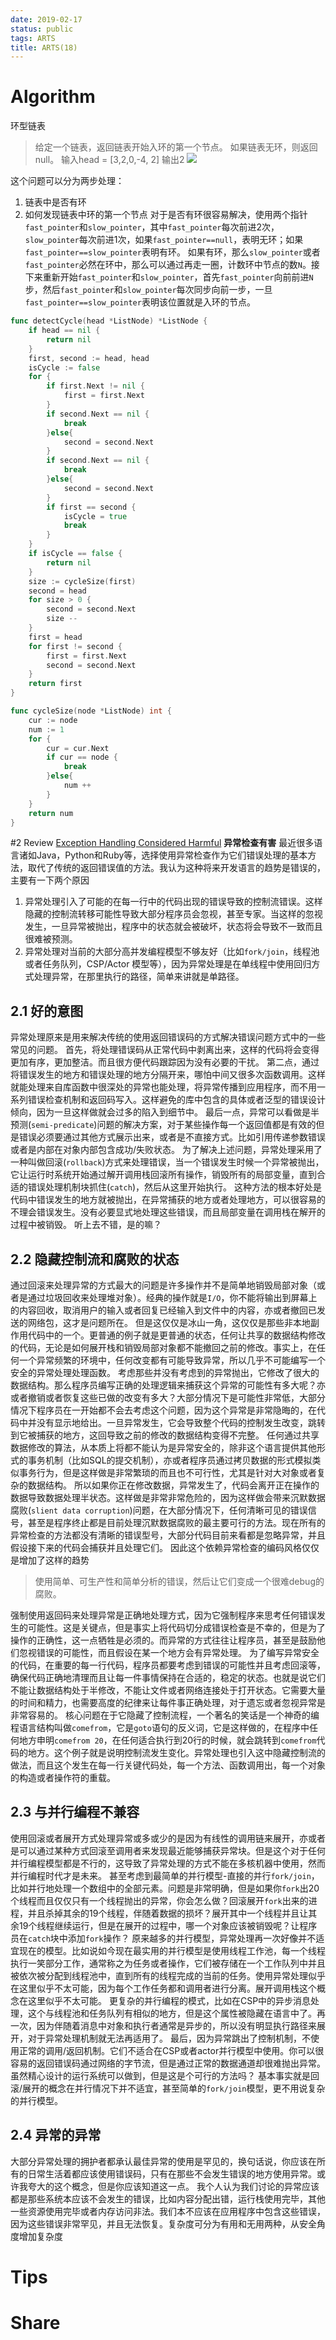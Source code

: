 ```yaml
---
date: 2019-02-17
status: public
tags: ARTS
title: ARTS(18)
---
```


# Algorithm
环型链表
> 给定一个链表，返回链表开始入环的第一个节点。 如果链表无环，则返回 null。
> 输入head = [3,2,0,-4, 2]
> 输出2
![](./_image/2019-02-20-19-30-18.jpg)

这个问题可以分为两步处理：
1. 链表中是否有环
2. 如何发现链表中环的第一个节点
对于是否有环很容易解决，使用两个指针`fast_pointer`和`slow_pointer`，其中`fast_pointer`每次前进2次，`slow_pointer`每次前进1次，如果`fast_pointer==null`，表明无环；如果`fast_pointer==slow_pointer`表明有环。
如果有环，那么`slow_pointer`或者`fast_pointer`必然在环中，那么可以通过再走一圈，计数环中节点的数`N`。接下来重新开始`fast_pointer`和`slow_pointer`，首先`fast_pointer`向前前进`N`步，然后`fast_pointer`和`slow_pointer`每次同步向前一步，一旦`fast_pointer==slow_pointer`表明该位置就是入环的节点。
```go
func detectCycle(head *ListNode) *ListNode {
	if head == nil {
		return nil
	}
	first, second := head, head
	isCycle := false
	for {
		if first.Next != nil {
			first = first.Next
		}
		if second.Next == nil {
			break
		}else{
			second = second.Next
		}
		if second.Next == nil {
			break
		}else{
			second = second.Next
		}
		if first == second {
			isCycle = true
			break
		}
	}
	if isCycle == false {
		return nil
	}
	size := cycleSize(first)
	second = head
	for size > 0 {
		second = second.Next
		size --
	}
	first = head
	for first != second {
		first = first.Next
		second = second.Next
	}
	return first
}

func cycleSize(node *ListNode) int {
	cur := node
	num := 1
	for {
		cur = cur.Next
		if cur == node {
			break
		}else{
			num ++
		}
	}
	return num
}
```
#2 Review
[Exception Handling Considered Harmful](http://www.lighterra.com/papers/exceptionsharmful/)
**异常检查有害**
最近很多语言诸如Java，Python和Ruby等，选择使用异常检查作为它们错误处理的基本方法，取代了传统的返回错误值的方法。我认为这种将来开发语言的趋势是错误的，主要有一下两个原因
1. 异常处理引入了可能的在每一行中的代码出现的错误导致的控制流错误。这样隐藏的控制流转移可能性导致大部分程序员会忽视，甚至专家。当这样的忽视发生，一旦异常被抛出，程序中的状态就会被破坏，状态将会导致不一致而且很难被预测。
2. 异常处理对当前的大部分高并发编程模型不够友好（比如`fork/join`，线程池或者任务队列，CSP/Actor 模型等），因为异常处理是在单线程中使用回归方式处理异常，在那里执行的路径，简单来讲就是单路径。
## 2.1 好的意图
异常处理原来是用来解决传统的使用返回错误码的方式解决错误问题方式中的一些常见的问题。
首先，将处理错误码从正常代码中剥离出来，这样的代码将会变得更加有序，更加整洁。而且很方便代码跟踪因为没有必要的干扰。
第二点，通过将错误发生的地方和错误处理的地方分隔开来，哪怕中间又很多次函数调用。这样就能处理来自库函数中很深处的异常也能处理，将异常传播到应用程序，而不用一系列错误检查机制和返回码写入。这样避免的库中包含的具体或者泛型的错误设计倾向，因为一旦这样做就会过多的陷入到细节中。
最后一点，异常可以看做是半预测(`semi-predicate`)问题的解决方案，对于某些操作每一个返回值都是有效的但是错误必须要通过其他方式展示出来，或者是不直接方式。比如引用传递参数错误或者是内部在对象内部包含成功/失败状态。
为了解决上述问题，异常处理采用了一种叫做回滚(`rollback`)方式来处理错误，当一个错误发生时候一个异常被抛出，它让运行时系统开始通过解开调用栈回滚所有操作，销毁所有的局部变量，直到合适的错误处理机制块抓住(`catch`)，然后从这里开始执行。
这种方法的根本好处是代码中错误发生的地方就被抛出，在异常捕获的地方或者处理地方，可以很容易的不理会错误发生。没有必要显式地处理这些错误，而且局部变量在调用栈在解开的过程中被销毁。
听上去不错，是的嘛？
## 2.2 隐藏控制流和腐败的状态
通过回滚来处理异常的方式最大的问题是许多操作并不是简单地销毁局部对象（或者是通过垃圾回收来处理堆对象）。经典的操作就是`I/O`，你不能将输出到屏幕上的内容回收，取消用户的输入或者回复已经输入到文件中的内容，亦或者撤回已发送的网络包，这才是问题所在。
但是这仅仅是冰山一角，这仅仅是那些非本地副作用代码中的一个。更普通的例子就是更普通的状态，任何让共享的数据结构修改的代码，无论是如何展开栈和销毁局部对象都不能撤回之前的修改。事实上，在任何一个异常频繁的环境中，任何改变都有可能导致异常，所以几乎不可能编写一个安全的异常处理处理函数。
考虑那些并没有考虑到的异常抛出，它修改了很大的数据结构。那么程序员编写正确的处理逻辑来捕获这个异常的可能性有多大呢？亦或者撤销或者恢复这些已做的改变有多大？大部分情况下是可能性非常低，大部分情况下程序员在一开始都不会去考虑这个问题，因为这个异常是非常隐晦的，在代码中并没有显示地给出。一旦异常发生，它会导致整个代码的控制发生改变，跳转到它被捕获的地方，这回导致之前的修改的数据结构变得不完整。
任何通过共享数据修改的算法，从本质上将都不能认为是异常安全的，除非这个语言提供其他形式的事务机制（比如SQL的提交机制），亦或者程序员通过拷贝数据的形式模拟类似事务行为，但是这样做是非常繁琐的而且也不可行性，尤其是针对大对象或者复杂的数据结构。
所以如果你正在修改数据，异常发生了，代码会离开正在操作的数据导致数据处理半状态。这样做是非常非常危险的，因为这样做会带来沉默数据腐败(`slient data corruption`)问题，在大部分情况下，任何清晰可见的错误信号，甚至是程序终止都是目前处理沉默数据腐败的最主要可行的方法。现在所有的异常检查的方法都没有清晰的错误型号，大部分代码目前来看都是忽略异常，并且假设接下来的代码会捕获并且处理它们。
因此这个依赖异常检查的编码风格仅仅是增加了这样的趋势
> 使用简单、可生产性和简单分析的错误，然后让它们变成一个很难debug的腐败。

强制使用返回码来处理异常是正确地处理方式，因为它强制程序来思考任何错误发生的可能性。这是关键点，但是事实上将代码切分成错误检查是不幸的，但是为了操作的正确性，这一点牺牲是必须的。而异常的方式往往让程序员，甚至是鼓励他们忽视错误的可能性，而且假设在某一个地方会有异常处理。
为了编写异常安全的代码，在重要的每一行代码，程序员都要考虑到错误的可能性并且考虑回滚等，确保代码正确地清理而且让每一件事情保持在合适的，稳定的状态。也就是说它们不能让数据结构处于半修改，不能让文件或者网络连接处于打开状态。它需要大量的时间和精力，也需要高度的纪律来让每件事正确处理，对于遗忘或者忽视异常是非常容易的。
核心问题在于它隐藏了控制流程，一个著名的笑话是一个神奇的编程语言结构叫做`comefrom`，它是`goto`语句的反义词，它是这样做的，在程序中任何地方申明`comefrom 20`，在任何适合执行到20行的时候，就会跳转到`comefrom`代码的地方。这个例子就是说明控制流发生变化。异常处理也引入这中隐藏控制流的做法，而且这个发生在每一行关键代码处，每一个方法、函数调用出，每一个对象的构造或者操作符的重载。
## 2.3 与并行编程不兼容
使用回滚或者展开方式处理异常或多或少的是因为有线性的调用链来展开，亦或者是可以通过某种方式回滚至调用者来发现最近能够捕获异常块。但是这个对于任何并行编程模型都是不行的，这导致了异常处理的方式不能在多核机器中使用，然而并行编程时代才是未来。
甚至考虑到最简单的并行模型-直接的并行`fork/join`，比如并行地处理一个数组中的全部元素。问题是非常明确，但是如果你`fork`出20个线程而且仅仅只有一个线程抛出的异常，你会怎么做？回滚展开`fork`出来的进程，并且杀掉其余的19个线程，伴随着数据的损坏？展开其中一个线程并且让其余19个线程继续运行，但是在展开的过程中，哪一个对象应该被销毁呢？让程序员在`catch`块中添加`fork`操作？
原来越多的并行模型，异常处理再一次好像并不适宜现在的模型。比如说如今现在最实用的并行模型是使用线程工作池，每一个线程执行一笑部分工作，通常称之为任务或者操作，它们被存储在一个工作队列中并且被依次被分配到线程池中，直到所有的线程完成的当前的任务。使用异常处理似乎在这里似乎不太可能，因为每个工作任务都和调用者进行分离。展开调用栈这个概念在这里似乎不太可能。
更复杂的并行编程的模式，比如在CSP中的异步消息处理，这个与线程池和任务队列有相似的地方，但是这个属性被隐藏在语言中了。再一次，因为伴随着消息中对象和执行者通常是异步的，所以没有明显执行路径来展开，对于异常处理机制就无法再适用了。
最后，因为异常跳出了控制机制，不使用正常的调用/返回机制。它们不适合在CSP或者actor并行模型中使用。你可以很容易的返回错误码通过网络的字节流，但是通过正常的数据通道却很难抛出异常。虽然精心设计的运行系统可以做到，但是这是个可行的方法吗？
基本事实就是回滚/展开的概念在并行情况下并不适宜，甚至简单的`fork/join`模型，更不用说复杂的并行模型。
## 2.4 异常的异常
大部分异常处理的拥护者都承认最佳异常的使用是罕见的，换句话说，你应该在所有的日常生活着都应该使用错误码，只有在那些不会发生错误的地方使用异常。或许我夸大的这个概念，但是你应该知道这一点。
我个人认为我们讨论的异常应该都是那些系统本应该不会发生的错误，比如内容分配出错，运行栈使用完毕，其他一些资源使用完毕或者内存访问非法。我们本不应该在应用程序中包含这些错误，因为这些错误非常罕见，并且无法恢复。复杂度可分为有用和无用两种，从安全角度增加复杂度
# Tips
# Share